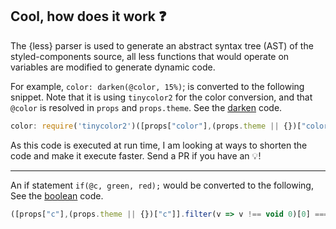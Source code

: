 ## Cool, how does it work :question:
The {less} parser is used to generate an abstract syntax tree (AST) of the styled-components source,
all less functions that would operate on variables are modified to generate dynamic code.

For example, `color: darken(@color, 15%)`; is converted to the following snippet. Note that it is using `tinycolor2` for the color conversion,
and that `@color` is resolved in `props` and `props.theme`. See the [darken](https://github.com/jean343/styless/blob/master/src/functions/color.js#L91) code.
```jsx
color: require('tinycolor2')([props["color"],(props.theme || {})["color"]].filter(v => v !== void 0)[0]).darken(parseFloat("15%")).toHex8String();
```

As this code is executed at run time, I am looking at ways to shorten the code and make it execute faster. Send a PR if you have an :bulb:!

----

An if statement `if(@c, green, red);` would be converted to the following, See the [boolean](https://github.com/jean343/styless/blob/master/src/functions/boolean.js#L9) code.
```jsx
([props["c"],(props.theme || {})["c"]].filter(v => v !== void 0)[0] === true) ? "green" : "red"
```